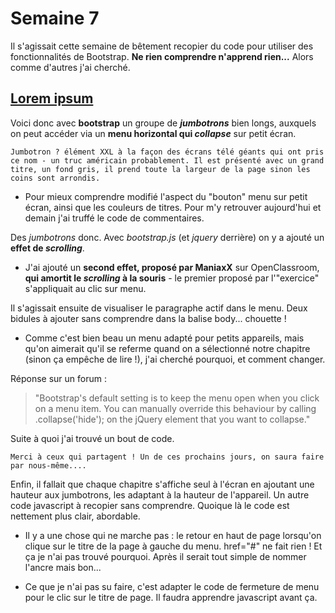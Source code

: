 # Semaine 7

Il s'agissait cette semaine de bêtement recopier du code pour utiliser des
fonctionnalités de Bootstrap. **Ne rien comprendre n'apprend rien...** Alors
comme d'autres j'ai cherché.

## [Lorem ipsum](https://htmlpreview.github.io/?https://github.com/LaureBre/7-OnePage/blob/master/onepage.html)

Voici donc avec **bootstrap** un groupe de ***jumbotrons*** bien longs, auxquels on peut accéder via un **menu horizontal qui *collapse*** sur petit écran.

    Jumbotron ? élément XXL à la façon des écrans télé géants qui ont pris ce nom - un truc américain probablement. Il est présenté avec un grand titre, un fond gris, il prend toute la largeur de la page sinon les coins sont arrondis.

* Pour mieux comprendre modifié l'aspect du "bouton" menu sur petit écran, ainsi que les couleurs de titres. Pour m'y retrouver aujourd'hui et demain j'ai truffé le code de commentaires.

Des *jumbotrons* donc. Avec *bootstrap.js* (et *jquery* derrière) on y a ajouté un **effet de *scrolling***.

* J'ai ajouté un **second effet, proposé par ManiaxX** sur OpenClassroom, **qui amortit le *scrolling* à la souris** - le premier proposé par l'"exercice" s'appliquait au clic sur menu.

Il s'agissait ensuite de visualiser le paragraphe actif dans le menu. Deux bidules à ajouter sans comprendre dans la balise body... chouette !

* Comme c'est bien beau un menu adapté pour petits appareils, mais qu'on aimerait qu'il se referme quand on a sélectionné notre chapitre (sinon ça empêche de lire !), j'ai cherché pourquoi, et comment changer.

Réponse sur un forum :
  > "Bootstrap's default setting is to keep the menu open when you click on a menu item. You can manually override this behaviour by calling .collapse('hide'); on the jQuery element that you want to collapse."

Suite à quoi j'ai trouvé un bout de code.

    Merci à ceux qui partagent ! Un de ces prochains jours, on saura faire par nous-même....

Enfin, il fallait que chaque chapitre s'affiche seul à l'écran en ajoutant une hauteur aux jumbotrons, les adaptant à la hauteur de l'appareil. Un autre code javascript à recopier sans comprendre. Quoique là le code est nettement plus clair, abordable.

* Il y a une chose qui ne marche pas : le retour en haut de page lorsqu'on clique sur le titre de la page à gauche du menu. href="#" ne fait rien ! Et ça je n'ai pas trouvé pourquoi. Après il serait tout simple de nommer l'ancre mais bon...

* Ce que je n'ai pas su faire, c'est adapter le code de fermeture de menu pour le clic sur le titre de page. Il faudra apprendre javascript avant ça.
